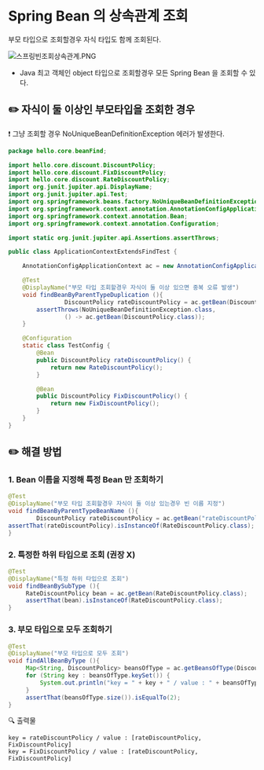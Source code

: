 # Spring Bean 의 상속관계 조회

부모 타입으로 조회할경우 자식 타입도 함께 조회된다.

![스프링빈조회상속관계.PNG](Spring%20Bean%20%E1%84%8B%E1%85%B4%20%E1%84%89%E1%85%A1%E1%86%BC%E1%84%89%E1%85%A9%E1%86%A8%E1%84%80%E1%85%AA%E1%86%AB%E1%84%80%E1%85%A8%20%E1%84%8C%E1%85%A9%E1%84%92%E1%85%AC%20835624ee3dee4362a0e8669d2b39ee3b/%25E1%2584%2589%25E1%2585%25B3%25E1%2584%2591%25E1%2585%25B3%25E1%2584%2585%25E1%2585%25B5%25E1%2586%25BC%25E1%2584%2587%25E1%2585%25B5%25E1%2586%25AB%25E1%2584%258C%25E1%2585%25A9%25E1%2584%2592%25E1%2585%25AC%25E1%2584%2589%25E1%2585%25A1%25E1%2586%25BC%25E1%2584%2589%25E1%2585%25A9%25E1%2586%25A8%25E1%2584%2580%25E1%2585%25AA%25E1%2586%25AB%25E1%2584%2580%25E1%2585%25A8.png)

- Java 최고 객체인 object 타입으로 조회할경우 모든 Spring Bean 을 조회할 수 있다.

## ✏️ 자식이 둘 이상인 부모타입을 조회한 경우

❗️ 그냥 조회할 경우 NoUniqueBeanDefinitionException 에러가 발생한다.

```java
package hello.core.beanFind;

import hello.core.discount.DiscountPolicy;
import hello.core.discount.FixDiscountPolicy;
import hello.core.discount.RateDiscountPolicy;
import org.junit.jupiter.api.DisplayName;
import org.junit.jupiter.api.Test;
import org.springframework.beans.factory.NoUniqueBeanDefinitionException;
import org.springframework.context.annotation.AnnotationConfigApplicationContext;
import org.springframework.context.annotation.Bean;
import org.springframework.context.annotation.Configuration;

import static org.junit.jupiter.api.Assertions.assertThrows;

public class ApplicationContextExtendsFindTest {

    AnnotationConfigApplicationContext ac = new AnnotationConfigApplicationContext(TestConfig.class);

    @Test
    @DisplayName("부모 타입 조회할경우 자식이 둘 이상 있으면 중복 오류 발생")
    void findBeanByParentTypeDuplication (){
				DiscountPolicy rateDiscountPolicy = ac.getBean(DiscountPolicy.class);
        assertThrows(NoUniqueBeanDefinitionException.class,
                () -> ac.getBean(DiscountPolicy.class));
    }

    @Configuration
    static class TestConfig {
        @Bean
        public DiscountPolicy rateDiscountPolicy() {
            return new RateDiscountPolicy();
        }

        @Bean
        public DiscountPolicy FixDiscountPolicy() {
            return new FixDiscountPolicy();
        }
    }
}
```

## ✏️ 해결 방법

### 1. Bean 이름을 지정해 특정 Bean 만 조회하기

```java
@Test
@DisplayName("부모 타입 조회할경우 자식이 둘 이상 있는경우 빈 이름 지정")
void findBeanByParentTypeBeanName (){
		DiscountPolicy rateDiscountPolicy = ac.getBean("rateDiscountPolicy", DiscountPolicy.class);
assertThat(rateDiscountPolicy).isInstanceOf(RateDiscountPolicy.class);
}
```

### 2. 특정한 하위 타입으로 조회 (권장 X)

```java
@Test
@DisplayName("특정 하위 타입으로 조회")
void findBeanBySubType (){
     RateDiscountPolicy bean = ac.getBean(RateDiscountPolicy.class);
     assertThat(bean).isInstanceOf(RateDiscountPolicy.class);
}
```

### 3. 부모 타입으로 모두 조회하기

```java
@Test
@DisplayName("부모 타입으로 모두 조회")
void findAllBeanByType (){
     Map<String, DiscountPolicy> beansOfType = ac.getBeansOfType(DiscountPolicy.class);
     for (String key : beansOfType.keySet()) {
         System.out.println("key = " + key + " / value : " + beansOfType.keySet());
     }
     assertThat(beansOfType.size()).isEqualTo(2);
}
```

🔍 출력물

```
key = rateDiscountPolicy / value : [rateDiscountPolicy, FixDiscountPolicy]
key = FixDiscountPolicy / value : [rateDiscountPolicy, FixDiscountPolicy]
```